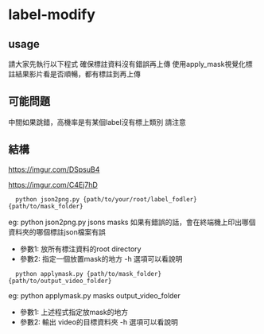 # label-modify

## usage
請大家先執行以下程式
確保標註資料沒有錯誤再上傳
使用apply_mask視覺化標註結果影片看是否順暢，都有標註到再上傳


## 可能問題
中間如果跳錯，高機率是有某個label沒有標上類別 請注意

## 結構
https://imgur.com/DSpsuB4

https://imgur.com/C4Ej7hD


```
  python json2png.py {path/to/your/root/label_fodler} {path/to/mask_folder}
```
eg: python json2png.py jsons masks
如果有錯誤的話，會在終端機上印出哪個資料夾的哪個標註json檔案有誤

- 參數1: 放所有標注資料的root directory
- 參數2: 指定一個放置mask的地方
-h 選項可以看說明


```
  python applymask.py {path/to/mask_folder} {path/to/output_video_folder}
```
eg:  python applymask.py masks output_video_folder
- 參數1: 上述程式指定放mask的地方
- 參數2: 輸出 video的目標資料夾
-h 選項可以看說明
